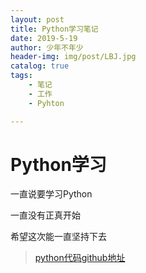 ```yaml
---
layout: post
title: Python学习笔记
date: 2019-5-19
author: 少年不年少
header-img: img/post/LBJ.jpg
catalog: true
tags:
    - 笔记
    - 工作
    - Pyhton

---
```



# Python学习 #

一直说要学习Python

一直没有正真开始

希望这次能一直坚持下去

> [python代码github地址](https://github.com/saylst/python)








